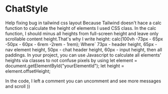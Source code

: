# ChatStyle
Help fixing bug in tailwind css layout
Because Tailwind doesn't hace a calc function to calculate the height of elements I used CSS class.
In the calc function, I should minus all heights from full-screen height and leave only scrollable content height.That's why I write
height: calc(100vh -73px - 65px -50px - 60px - 6rem -2rem - 1rem);
Where`
73px - header height,
65px - nav element height,
50px - chat header height,
60px - input height, then all paddings.
In your project, you can use Javascript to calculate all elements' heights via classes to not confuse pixels by using 
let element = document.getElementById("yourElementId");
let height = element.offsetHeight;

In the code, I left a comment you can uncomment and see more messages and scroll ))
